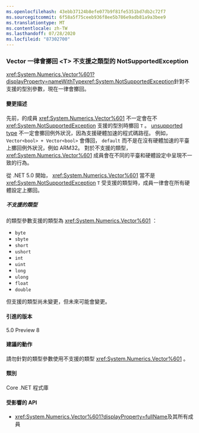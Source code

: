 ```yaml
---
ms.openlocfilehash: 43ebb37124b8efe077b9f81fe5351bd7db2c72f7
ms.sourcegitcommit: 6f58a5f75ceeb936f8ee5b786e9adb81a9a3bee9
ms.translationtype: MT
ms.contentlocale: zh-TW
ms.lasthandoff: 07/28/2020
ms.locfileid: "87302700"
---
```

### <a name="vectort-always-throws-notsupportedexception-for-unsupported-types"></a>Vector 一律會擲回 \<T> 不支援之類型的 NotSupportedException

<xref:System.Numerics.Vector%601?displayProperty=nameWithType><xref:System.NotSupportedException>針對不支援的型別參數，現在一律會擲回。

#### <a name="change-description"></a>變更描述

先前，的成員 <xref:System.Numerics.Vector%601> 不一定會在不 <xref:System.NotSupportedException> 支援的型別時擲回 `T` 。 [unsupported type](#unsupported-types) 不一定會擲回例外狀況，因為支援硬體加速的程式碼路徑。 例如， `Vector<bool> + Vector<bool>` 會傳回， `default` 而不是在沒有硬體加速的平臺上擲回例外狀況，例如 ARM32。 對於不支援的類型， <xref:System.Numerics.Vector%601> 成員會在不同的平臺和硬體設定中呈現不一致的行為。

從 .NET 5.0 開始， <xref:System.Numerics.Vector%601> 當不是 <xref:System.NotSupportedException> `T` 受支援的類型時，成員一律會在所有硬體設定上擲回。

##### <a name="unsupported-types"></a>不支援的類型

的類型參數支援的類型為 <xref:System.Numerics.Vector%601> ：

- `byte`
- `sbyte`
- `short`
- `ushort`
- `int`
- `uint`
- `long`
- `ulong`
- `float`
- `double`

但支援的類型尚未變更，但未來可能會變更。

#### <a name="version-introduced"></a>引進的版本

5.0 Preview 8

#### <a name="recommended-action"></a>建議的動作

請勿針對的類型參數使用不支援的類型 <xref:System.Numerics.Vector%601> 。

#### <a name="category"></a>類別

Core .NET 程式庫

#### <a name="affected-apis"></a>受影響的 API

- <xref:System.Numerics.Vector%601?displayProperty=fullName>及其所有成員

<!--

#### Affected APIs

- ``T:System.Numerics.Vector`1``

-->
